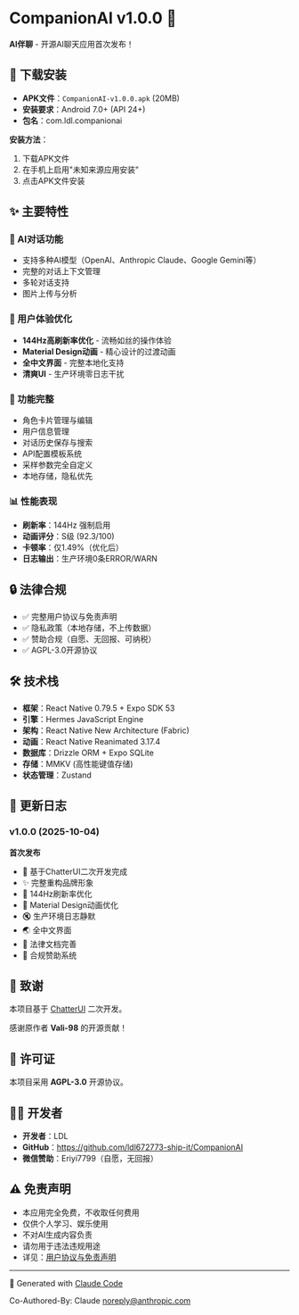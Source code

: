 # CompanionAI v1.0.0 🎉

**AI伴聊** - 开源AI聊天应用首次发布！

## 📱 下载安装

- **APK文件**：`CompanionAI-v1.0.0.apk` (20MB)
- **安装要求**：Android 7.0+ (API 24+)
- **包名**：com.ldl.companionai

**安装方法**：
1. 下载APK文件
2. 在手机上启用"未知来源应用安装"
3. 点击APK文件安装

## ✨ 主要特性

### 🤖 AI对话功能
- 支持多种AI模型（OpenAI、Anthropic Claude、Google Gemini等）
- 完整的对话上下文管理
- 多轮对话支持
- 图片上传与分析

### 🎨 用户体验优化
- **144Hz高刷新率优化** - 流畅如丝的操作体验
- **Material Design动画** - 精心设计的过渡动画
- **全中文界面** - 完整本地化支持
- **清爽UI** - 生产环境零日志干扰

### 🔧 功能完整
- 角色卡片管理与编辑
- 用户信息管理
- 对话历史保存与搜索
- API配置模板系统
- 采样参数完全自定义
- 本地存储，隐私优先

### 📊 性能表现
- **刷新率**：144Hz 强制启用
- **动画评分**：S级 (92.3/100)
- **卡顿率**：仅1.49%（优化后）
- **日志输出**：生产环境0条ERROR/WARN

## 🔒 法律合规

- ✅ 完整用户协议与免责声明
- ✅ 隐私政策（本地存储，不上传数据）
- ✅ 赞助合规（自愿、无回报、可纳税）
- ✅ AGPL-3.0开源协议

## 🛠️ 技术栈

- **框架**：React Native 0.79.5 + Expo SDK 53
- **引擎**：Hermes JavaScript Engine
- **架构**：React Native New Architecture (Fabric)
- **动画**：React Native Reanimated 3.17.4
- **数据库**：Drizzle ORM + Expo SQLite
- **存储**：MMKV (高性能键值存储)
- **状态管理**：Zustand

## 📝 更新日志

### v1.0.0 (2025-10-04)

**首次发布**
- 🎉 基于ChatterUI二次开发完成
- ✨ 完整重构品牌形象
- 🚀 144Hz刷新率优化
- 🎨 Material Design动画优化
- 🔇 生产环境日志静默
- 🌏 全中文界面
- 📜 法律文档完善
- 💝 合规赞助系统

## 🙏 致谢

本项目基于 [ChatterUI](https://github.com/Vali-98/ChatterUI) 二次开发。

感谢原作者 **Vali-98** 的开源贡献！

## 📄 许可证

本项目采用 **AGPL-3.0** 开源协议。

## 👨‍💻 开发者

- **开发者**：LDL
- **GitHub**：https://github.com/ldl672773-ship-it/CompanionAI
- **微信赞助**：Eriyi7799（自愿，无回报）

## ⚠️ 免责声明

- 本应用完全免费，不收取任何费用
- 仅供个人学习、娱乐使用
- 不对AI生成内容负责
- 请勿用于违法违规用途
- 详见：[用户协议与免责声明](https://github.com/ldl672773-ship-it/CompanionAI/blob/main/LEGAL_DOCS.md)

---

🤖 Generated with [Claude Code](https://claude.com/claude-code)

Co-Authored-By: Claude <noreply@anthropic.com>

